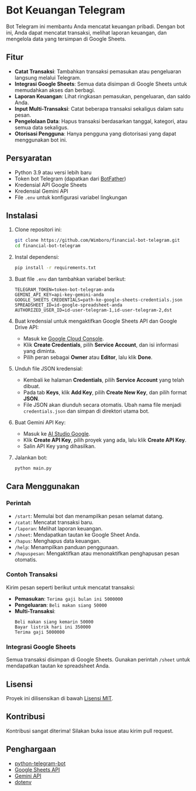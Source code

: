 <!-- GitAds-Verify: 8CMQPYZ1RVRFJ62GMPEM2EJBQ4F7K4NF -->
# Bot Keuangan Telegram

Bot Telegram ini membantu Anda mencatat keuangan pribadi. Dengan bot ini, Anda dapat mencatat transaksi, melihat laporan keuangan, dan mengelola data yang tersimpan di Google Sheets.

## Fitur

- **Catat Transaksi**: Tambahkan transaksi pemasukan atau pengeluaran langsung melalui Telegram.
- **Integrasi Google Sheets**: Semua data disimpan di Google Sheets untuk memudahkan akses dan berbagi.
- **Laporan Keuangan**: Lihat ringkasan pemasukan, pengeluaran, dan saldo Anda.
- **Input Multi-Transaksi**: Catat beberapa transaksi sekaligus dalam satu pesan.
- **Pengelolaan Data**: Hapus transaksi berdasarkan tanggal, kategori, atau semua data sekaligus.
- **Otorisasi Pengguna**: Hanya pengguna yang diotorisasi yang dapat menggunakan bot ini.

## Persyaratan

- Python 3.9 atau versi lebih baru
- Token bot Telegram (dapatkan dari [BotFather](https://telegram.me/BotFather))
- Kredensial API Google Sheets
- Kredensial Gemini API
- File `.env` untuk konfigurasi variabel lingkungan

## Instalasi

1. Clone repositori ini:
   ```bash
   git clone https://github.com/Wimboro/financial-bot-telegram.git
   cd financial-bot-telegram
   ```

2. Instal dependensi:
   ```bash
   pip install -r requirements.txt
   ```

3. Buat file `.env` dan tambahkan variabel berikut:
   ```env
   TELEGRAM_TOKEN=token-bot-telegram-anda
   GEMINI_API_KEY=api-key-gemini-anda
   GOOGLE_SHEETS_CREDENTIALS=path-ke-google-sheets-credentials.json
   SPREADSHEET_ID=id-google-spreadsheet-anda
   AUTHORIZED_USER_ID=id-user-telegram-1,id-user-telegram-2,dst
   ```

4. Buat kredensial untuk mengaktifkan Google Sheets API dan Google Drive API:
   - Masuk ke [Google Cloud Console](https://console.cloud.google.com/apis/credentials).
   - Klik **Create Credentials**, pilih **Service Account**, dan isi informasi yang diminta.
   - Pilih peran sebagai **Owner** atau **Editor**, lalu klik **Done**.

5. Unduh file JSON kredensial:
   - Kembali ke halaman **Credentials**, pilih **Service Account** yang telah dibuat.
   - Pada tab **Keys**, klik **Add Key**, pilih **Create New Key**, dan pilih format **JSON**.
   - File JSON akan diunduh secara otomatis. Ubah nama file menjadi `credentials.json` dan simpan di direktori utama bot.

6. Buat Gemini API Key:
   - Masuk ke [AI Studio Google](https://aistudio.google.com/apikey).
   - Klik **Create API Key**, pilih proyek yang ada, lalu klik **Create API Key**.
   - Salin API Key yang dihasilkan.

7. Jalankan bot:
   ```bash
   python main.py
   ```

## Cara Menggunakan

### Perintah

- `/start`: Memulai bot dan menampilkan pesan selamat datang.
- `/catat`: Mencatat transaksi baru.
- `/laporan`: Melihat laporan keuangan.
- `/sheet`: Mendapatkan tautan ke Google Sheet Anda.
- `/hapus`: Menghapus data keuangan.
- `/help`: Menampilkan panduan penggunaan.
- `/hapuspesan`: Mengaktifkan atau menonaktifkan penghapusan pesan otomatis.

### Contoh Transaksi

Kirim pesan seperti berikut untuk mencatat transaksi:

- **Pemasukan**: `Terima gaji bulan ini 5000000`
- **Pengeluaran**: `Beli makan siang 50000`
- **Multi-Transaksi**:
  ```
  Beli makan siang kemarin 50000
  Bayar listrik hari ini 350000
  Terima gaji 5000000
  ```

### Integrasi Google Sheets

Semua transaksi disimpan di Google Sheets. Gunakan perintah `/sheet` untuk mendapatkan tautan ke spreadsheet Anda.

## Lisensi

Proyek ini dilisensikan di bawah [Lisensi MIT](LICENSE).

## Kontribusi

Kontribusi sangat diterima! Silakan buka issue atau kirim pull request.

## Penghargaan

- [python-telegram-bot](https://github.com/python-telegram-bot/python-telegram-bot)
- [Google Sheets API](https://developers.google.com/sheets/api)
- [Gemini API](https://developers.google.com/gemini)
- [dotenv](https://pypi.org/project/python-dotenv/)
